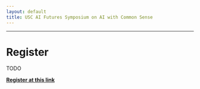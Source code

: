 ```yaml
---
layout: default
title: USC AI Futures Symposium on AI with Common Sense
---
```

---


# Register

TODO

**[Register at this link](https://usc.zoom.us/webinar/register/WN_V-mMUlHGQMWnkecKyPUQWA)**
